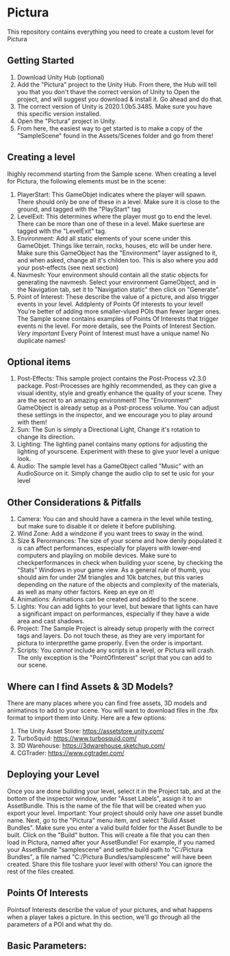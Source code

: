 # Pictura
This repository contains everything you need to create a custom level for Pictura

## Getting Started
1. Download Unity Hub (optional)
2. Add the "Pictura" project to the Unity Hub. From there, the Hub will tell you that you don't thave the correct version of Unity to Open the project, and will suggest you download & install it. Go ahead and do that.
3. The correct version of Unity is 2020.1.0b5.3485. Make sure you have this specific version installed.
4. Open the "Pictura" project in Unity. 
5. From here, the easiest way to get started is to make a copy of the "SampleScene" found in the Assets/Scenes folder and go from there!

## Creating a level
Ihighly recommend starting from the Sample scene. When creating a level for Pictura, the following elements must be in the scene:

1. PlayerStart: This GameObjet indicates where the player will spawn. There should only be one of these in a level. Make sure it is close to the ground, and tagged with the "PlayStart" tag
2. LevelExit: This determines where the player must go to end the level. There can be more than one of these in a level. Make suertese are tagged with the "LevelExit" tag.
3. Environment: Add all static elements of your scene under this GameObjet. Things like terrain, rocks, houses, etc will be under here. Make sure this GameObject has the "Environment" layer assigned to it, and when asked, change all it's childen too. This is also where you add your post-effects (see next section)
4. Navmesh: Your environment should contain all the static objects for generating the navmesh. Select your environment GameObject, and in the Navigation tab, set it to "Navigation static" then click on "Generate".
5. Point of Interest: These describe the value of a picture, and also trigger events in your level. Addplenty of Points Of interests to your level! You're better of adding more smaller-vlued POIs than fewer larger ones. The Sample scene contains examples of Points Of Interests that trigger events ni the level. For more details, see the Points of Interest Section.
*Very important* Every Point of Interest must have a unique name! No duplicate names!

## Optional items
1. Post-Effects: This sample project contains the Post-Process v2.3.0 package. Post-Processes are hgihly recommended, as they can give a visual identity, style and greatly enhance the quality of your scene. They are the secret to an amazing environment! The "Environment" GameObject is already setup as a Post-process volume. You can adjust these settings in the inspector, and we encourage you to play around with them!
2. Sun: The Sun is simply a Directional Light, Change it's rotation to change its direction.
4. Lighting: The lighting panel contains many options for adjusting the lighting of yourscene. Experiment with these to give yuor level a unique look.
5. Audio: The sample level has a GameObject called "Music" with an AudioSource on it. Simply change the audio clip to set te usic for your level

## Other Considerations & Pitfalls
1. Camera: You can and should have a camera in the level while testing, but make sure to disable it or delete it before publishing. 
2. Wind Zone: Add a windzone if you want trees to sway in the wind.
3. Size & Perormances: The size of your scene and how denily populated it is can affect performances, especially for players with lower-end computers and playiing on mobile devices. Make sure to checkperformances in check when building yuor scene, by checking the "Stats" Windows in your game view. As a general rule of thumb, you should aim for under 2M triangles and 10k batches, but this varies depending on the nature of the objects and complexity of the materials, as well as many other factors. Keep an eye on it!
4. Animations: Animations can be created and added to the scene.
5. Lights: You can add lights to your level, but beware that lights can have a significant impact on performances, especially if they have a wide area and cast shadows.
6. Project: The Sample Project is already setup properly with the correct tags and layers. Do not touch these, as they are very important for pictura to interpretthe game properly. Even the order is important.
7. Scripts: You *cannot* include any scripts in a level, or Pictura will crash. The only exception is the "PointOfInterest" script that you can add to our scene.


## Where can I find Assets & 3D Models?
There are many places where you can find free assets, 3D models and animatinos to add to your scene. You will want to download files in the .fbx format to import them into Unity. 
Here are a few options:
1. The Unity Asset Store: https://assetstore.unity.com/
2. TurboSquid: https://www.turbosquid.com/
3. 3D Warehouse: https://3dwarehouse.sketchup.com/
4. CGTrader: https://www.cgtrader.com/

## Deploying your Level
Once you are done building your level, select it in the Project tab, and at the bottom of the inspector window, under "Asset Labels", assign it to an AssetBundle. This is the name of the file that will be created when yuo export your level.
Important: Your project should only have *one* asset bundle name.
Next, go to the "Pictura" menu item, and select "Build Asset Bundles". Make sure you enter a valid build folder for the Asset Bundle to be built. Click on the "Build" button. This will create a file that you can then load in Pictura, named after your AssetBundle!
For example, if you named your AssetBundle "samplescene" and setthe build path to "C:/Pictura Bundles", a file named "C:/Pictura Bundles/samplescene" will have been created. Share this file toshare yuor level with others! 
You can ignore the rest of the files created.


## Points Of Interests
Pointsof Interests describe the value of your pictures, and what happens when a player takes a picture. In this section, we'll go through all the parameters of a POI and what thy do.

Basic Parameters:
- 
